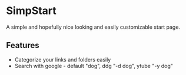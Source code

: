 # SimpStart
A simple and hopefully nice looking and easily customizable start page.

## Features
* Categorize your links and folders easily
* Search with google - default "dog", ddg "-d dog", ytube "-y dog"